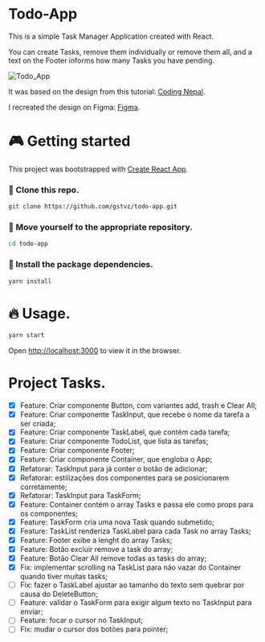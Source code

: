 # Todo-App
This is a simple Task Manager Application created with React.

You can create Tasks, remove them individually or remove them all, and a text on the Footer informs how many Tasks you have pending.

![Todo_App](https://user-images.githubusercontent.com/79481036/132906104-7519aa18-97b8-4e3b-9af8-9cd34fdf6a93.gif)

It was based on the design from this tutorial:
[Coding Nepal](https://www.codingnepalweb.com/todo-list-app-javascript/).

I recreated the design on Figma:
[Figma](https://www.figma.com/file/2JJk3SPFpG7byInlLjAZDk/Todo-App?node-id=0%3A1).

# 🎮 Getting started
This project was bootstrapped with [Create React App](https://github.com/facebook/create-react-app).

### 🧬 Clone this repo.
```bash
git clone https://github.com/gstvz/todo-app.git
```

### 📂 Move yourself to the appropriate repository.
```bash
cd todo-app
```

### 🎉 Install the package dependencies.
```bash
yarn install
```

# 🔥 Usage.
```bash
yarn start
```

Open [http://localhost:3000](http://localhost:3000) to view it in the browser.

# Project Tasks.

- [X] Feature: Criar componente Button, com variantes add, trash e Clear All;
- [X] Feature: Criar componente TaskInput, que recebe o nome da tarefa a ser criada;
- [X] Feature: Criar componente TaskLabel, que contém cada tarefa;
- [X] Feature: Criar componente TodoList, que lista as tarefas;
- [X] Feature: Criar componente Footer;
- [X] Feature: Criar componente Container, que engloba o App;
- [X] Refatorar: TaskInput para já conter o botão de adicionar;
- [X] Refatorar: estilizações dos componentes para se posicionarem corretamente;
- [X] Refatorar: TaskInput para TaskForm;
- [X] Feature: Container contém o array Tasks e passa ele como props para os componentes;
- [X] Feature: TaskForm cria uma nova Task quando submetido;
- [X] Feature: TaskList renderiza TaskLabel para cada Task no array Tasks;
- [X] Feature: Footer exibe a lenght do array Tasks;
- [X] Feature: Botão excluir remove a task do array;
- [X] Feature: Botão Clear All remove todas as tasks do array;
- [X] Fix: implementar scrolling na TaskList para não vazar do Container quando tiver muitas tasks;
- [ ] Fix: fazer o TaskLabel ajustar ao tamanho do texto sem quebrar por causa do DeleteButton;
- [ ] Feature: validar o TaskForm para exigir algum texto no TaskInput para enviar;
- [ ] Feature: focar o cursor no TaskInput;
- [ ] Fix: mudar o cursor dos botões para pointer;
